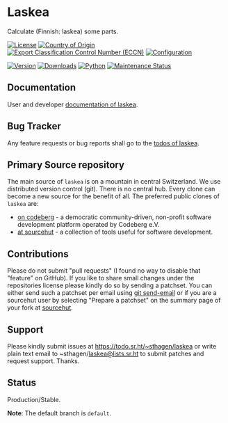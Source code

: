 # Laskea

Calculate (Finnish: laskea) some parts.

[![License](https://git.sr.ht/~sthagen/laskea/blob/default/docs/badges/license-spdx-mit.svg)](https://git.sr.ht/~sthagen/laskea/tree/default/item/LICENSE)
[![Country of Origin](https://git.sr.ht/~sthagen/laskea/blob/default/docs/badges/country-of-origin-name-switzerland-neutral.svg)](https://git.sr.ht/~sthagen/laskea/tree/default/item/COUNTRY-OF-ORIGIN)
[![Export Classification Control Number (ECCN)](https://git.sr.ht/~sthagen/laskea/blob/default/docs/badges/export-control-classification-number_eccn-ear99-neutral.svg)](https://git.sr.ht/~sthagen/laskea/tree/default/item/EXPORT-CONTROL-CLASSIFICATION-NUMBER)
[![Configuration](https://git.sr.ht/~sthagen/laskea/blob/default/docs/badges/configuration-sbom.svg)](https://git.sr.ht/~sthagen/laskea/tree/default/item/docs/third-party/README.md)

[![Version](https://git.sr.ht/~sthagen/laskea/blob/default/docs/badges/latest-release.svg)](https://pypi.python.org/pypi/laskea/)
[![Downloads](https://git.sr.ht/~sthagen/laskea/blob/default/docs/badges/downloads-per-month.svg)](https://pepy.tech/project/laskea)
[![Python](https://git.sr.ht/~sthagen/laskea/blob/default/docs/badges/python-versions.svg)](https://pypi.python.org/pypi/laskea/)
[![Maintenance Status](https://git.sr.ht/~sthagen/laskea/blob/default/docs/badges/commits-per-year.svg)](https://git.sr.ht/~sthagen/laskea/log)

## Documentation

User and developer [documentation of laskea](https://codes.dilettant.life/docs/laskea).

## Bug Tracker

Any feature requests or bug reports shall go to the [todos of laskea](https://todo.sr.ht/~sthagen/laskea).

## Primary Source repository

The main source of `laskea` is on a mountain in central Switzerland.
We use distributed version control (git).
There is no central hub.
Every clone can become a new source for the benefit of all.
The preferred public clones of `laskea` are:

* [on codeberg](https://codeberg.org/sthagen/laskea) - a democratic community-driven, non-profit software development platform operated by Codeberg e.V.
* [at sourcehut](https://git.sr.ht/~sthagen/laskea) - a collection of tools useful for software development.

## Contributions

Please do not submit "pull requests" (I found no way to disable that "feature" on GitHub).
If you like to share small changes under the repositories license please kindly do so by sending a patchset.
You can either send such a patchset per email using [git send-email](https://git-send-email.io) or 
if you are a sourcehut user by selecting "Prepare a patchset" on the summary page of your fork at [sourcehut](https://git.sr.ht/).

## Support

Please kindly submit issues at https://todo.sr.ht/~sthagen/laskea or write plain text email to ~sthagen/laskea@lists.sr.ht to submit patches and request support. Thanks.

## Status

Production/Stable.

**Note**: The default branch is `default`.
